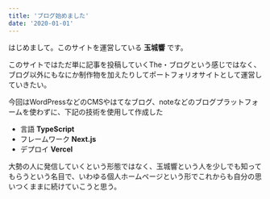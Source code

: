 ```yaml
---
title: 'ブログ始めました'
date: '2020-01-01'
---
```



はじめまして。このサイトを運営している **玉城響** です。

このサイトではただ単に記事を投稿していくThe・ブログという感じではなく、ブログ以外にもなにか制作物を加えたりしてポートフォリオサイトとして運営していきたい。

今回はWordPressなどのCMSやはてなブログ、noteなどのブログプラットフォームを使わずに、下記の技術を使用して作成した
- 言語  **TypeScript** 
- フレームワーク  **Next.js**
- デプロイ  **Vercel**

大勢の人に発信していくという形態ではなく、玉城響という人を少しでも知ってもらうという名目で、いわゆる個人ホームページという形でこれからも自分の思いつくままに続けていこうと思う。